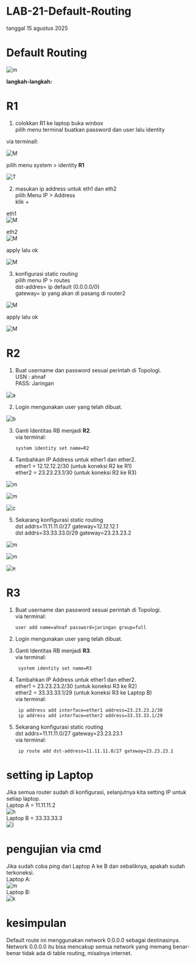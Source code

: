 # LAB-21-Default-Routing
tanggal 15 agustus 2025
# Default Routing

![m](tplgdp.PNG)

**langkah-langkah:**
# R1
1. colokkan R1 ke laptop buka winbox     
   pilih menu terminal buatkan password dan user lalu identity      

via terminall: 

![M](lab22pw.PNG)

pilih menu system > identity **R1**   

![T](LAB22IDN.PNG)

2. masukan ip address untuk eth1 dan eth2    
   pilih Menu IP > Address  
   klik +  

eth1  
![M](lab23ads1.2.PNG) 

eth2  
![M](23ads1.1.PNG) 

apply lalu ok  

![M](lab23ads1.PNG)

3. konfigurasi static routing  
   pilih menu IP > routes      
   dst-addres= ip default (0.0.0.0/0)   
   gateway= ip yang akan di pasang di router2

![M](lab23rot1.PNG)

apply lalu ok

![M](lab23rot.PNG)

# R2  
  1. Buat username dan password sesuai perintah di Topologi.  
     USN : ahnaf  
     PASS: Jaringan 
     
![a](usradd.PNG)  

  2. Login mengunakan user yang telah dibuat.
      
![b](logon.PNG)  

  3. Ganti Identitas RB menjadi **R2**.    
     via terminal:    

         system identity set name=R2
     
  4. Tambahkan IP Address untuk ether1 dan ether2.  
     ether1 = 12.12.12.2/30 (untuk koneksi R2 ke R1)  
     ether2 = 23.23.23.1/30 (untuk koneksi R2 ke R3)

![m](sdadsada.PNG)

![m](dasdddasdwa.PNG)

![c](yufgddf.PNG) 

  5. Sekarang konfigurasi static routing  
     dst addrs=11.11.11.0/27 gateway=12.12.12.1  
     dst addrs=33.33.33.0/29 gateway=23.23.23.2

![m](dasdadawdsd.PNG)

![m](gdfghdfsdf.PNG) 

![e](disjndioasjd.PNG)  

# R3
  1. Buat username dan password sesuai perintah di Topologi.  
     via terminal: 

         user add name=ahnaf password=jaringan group=full
       
  2. Login mengunakan user yang telah dibuat.  
  3. Ganti Identitas RB menjadi **R3**.  
     via terminal:  

          system identity set name=R3
     
  4. Tambahkan IP Address untuk ether1 dan ether2.  
     ether1 = 23.23.23.2/30 (untuk koneksi R3 ke R2)  
     ether2 = 33.33.33.1/29 (untuk koneksi R3 ke Laptop B)  
     via terminal:

          
          ip address add interface=ether1 address=23.23.23.2/30  
          ip address add interface=ether2 address=33.33.33.1/29
     
  5. Sekarang konfigurasi static routing  
     dst addrs=11.11.11.0/27 gateway=23.23.23.1   
     via terminal:

          ip route add dst-address=11.11.11.0/27 gateway=23.23.23.1

# setting ip Laptop  
  Jika semua router sudah di konfigurasi, selanjutnya kita setting IP untuk setiap laptop.  
  Laptop A = 11.11.11.2  
  ![h](pc2.PNG)  
  Laptop B = 33.33.33.3  
  ![i](jdasiodaj.PNG)  
# pengujian via cmd
  Jika sudah coba ping dari Laptop A ke B dan sebaliknya, apakah sudah terkoneksi.  
  Laptop A:  
  ![m](lab23ping.PNG)  
  Laptop B:  
  ![k](jdasiodaj.PNG)

# kesimpulan
Default route ini menggunakan network 0.0.0.0 sebagai destinasinya. Network 0.0.0.0 itu bisa mencakup semua network yang memang benar-benar tidak ada di table routing, misalnya internet.




